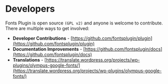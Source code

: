 # Developers

Fonts Plugin is open source `(GPL v2)` and anyone is welcome to contribute. There are multiple ways to get involved:

* **Developer Contributions** - [https://github.com/fontsplugin/plugin](https://github.com/fontsplugin/plugin)
* **Documentation Improvements** - [https://github.com/fontsplugin/docs](https://github.com/fontsplugin/docs)
* **Translations** - [https://translate.wordpress.org/projects/wp-plugins/olympus-google-fonts/](https://translate.wordpress.org/projects/wp-plugins/olympus-google-fonts/)

